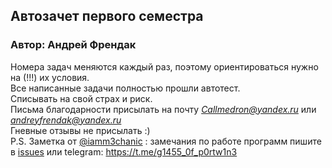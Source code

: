 ## Автозачет первого семестра
### Автор: Андрей Френдак
Номера задач меняются каждый раз, поэтому ориентироваться нужно на (!!!) их условия.  
Все написанные задачи полностью прошли автотест.  
Списывать на свой страх и риск.  
Письма благодарности присылать на почту *Callmedron@yandex.ru*  или *andreyfrendak@yandex.ru*  
Гневные отзывы не присылать :)  
P.S. Заметка от [@iamm3chanic](https://github.com/iamm3chanic) : замечания по работе программ пишите в [issues](https://github.com/iamm3chanic/EVM/issues) или telegram: https://t.me/g1455_0f_p0rtw1n3

